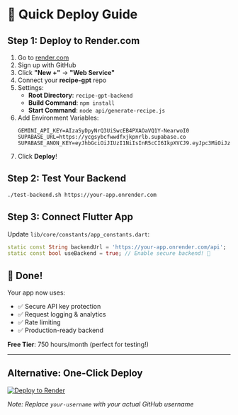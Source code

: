 # 🚀 Quick Deploy Guide

## Step 1: Deploy to Render.com

1. Go to [render.com](https://render.com)
2. Sign up with GitHub
3. Click **"New +"** → **"Web Service"**
4. Connect your **recipe-gpt** repo
5. Settings:
   - **Root Directory**: `recipe-gpt-backend`
   - **Build Command**: `npm install`
   - **Start Command**: `node api/generate-recipe.js`
6. Add Environment Variables:
   ```
   GEMINI_API_KEY=AIzaSyDpyNrQ3UiSwcEB4PXAOaVQ1Y-NearwoI0
   SUPABASE_URL=https://ycgsybcfwwdfxjkpnrlb.supabase.co
   SUPABASE_ANON_KEY=eyJhbGciOiJIUzI1NiIsInR5cCI6IkpXVCJ9.eyJpc3MiOiJzdXBhYmFzZSIsInJlZiI6InljZ3N5YmNmd3dkZnhqa3BucmxiIiwicm9sZSI6ImFub24iLCJpYXQiOjE3MzI2NzE5MDcsImV4cCI6MjA0ODI0NzkwN30.NJ8IeGNvRpD6yfm7W_HLkAGAJBTkCkF0PFJelWJhXQQ
   ```
7. Click **Deploy**!

## Step 2: Test Your Backend

```bash
./test-backend.sh https://your-app.onrender.com
```

## Step 3: Connect Flutter App

Update `lib/core/constants/app_constants.dart`:

```dart
static const String backendUrl = 'https://your-app.onrender.com/api';
static const bool useBackend = true; // Enable secure backend! 🔐
```

## 🎉 Done!

Your app now uses:
- ✅ Secure API key protection
- ✅ Request logging & analytics  
- ✅ Rate limiting
- ✅ Production-ready backend

**Free Tier**: 750 hours/month (perfect for testing!)

---

## Alternative: One-Click Deploy

[![Deploy to Render](https://render.com/images/deploy-to-render-button.svg)](https://render.com/deploy?repo=https://github.com/your-username/recipe-gpt)

*Note: Replace `your-username` with your actual GitHub username* 